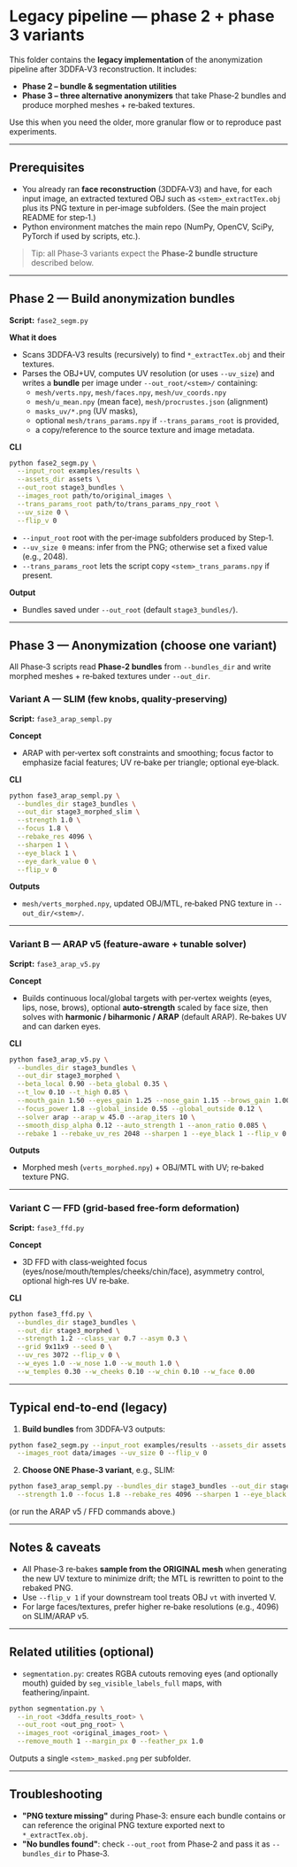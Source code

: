 # Legacy pipeline — phase 2 + phase 3 variants

This folder contains the **legacy implementation** of the anonymization pipeline after 3DDFA‑V3 reconstruction. It includes:

- **Phase 2 – bundle & segmentation utilities**
- **Phase 3 – three alternative anonymizers** that take Phase‑2 bundles and produce morphed meshes + re‑baked textures.

Use this when you need the older, more granular flow or to reproduce past experiments.

---

## Prerequisites
- You already ran **face reconstruction** (3DDFA‑V3) and have, for each input image, an extracted textured OBJ such as `<stem>_extractTex.obj` plus its PNG texture in per‑image subfolders. (See the main project README for step‑1.)
- Python environment matches the main repo (NumPy, OpenCV, SciPy, PyTorch if used by scripts, etc.).

> Tip: all Phase‑3 variants expect the **Phase‑2 bundle structure** described below.

---

## Phase 2 — Build anonymization bundles
**Script:** `fase2_segm.py`

**What it does**
- Scans 3DDFA‑V3 results (recursively) to find `*_extractTex.obj` and their textures.
- Parses the OBJ+UV, computes UV resolution (or uses `--uv_size`) and writes a **bundle** per image under `--out_root/<stem>/` containing:
  - `mesh/verts.npy`, `mesh/faces.npy`, `mesh/uv_coords.npy`
  - `mesh/u_mean.npy` (mean face), `mesh/procrustes.json` (alignment)
  - `masks_uv/*.png` (UV masks),
  - optional `mesh/trans_params.npy` if `--trans_params_root` is provided,
  - a copy/reference to the source texture and image metadata.

**CLI**
```bash
python fase2_segm.py \
  --input_root examples/results \
  --assets_dir assets \
  --out_root stage3_bundles \
  --images_root path/to/original_images \
  --trans_params_root path/to/trans_params_npy_root \
  --uv_size 0 \
  --flip_v 0
```
- `--input_root` root with the per‑image subfolders produced by Step‑1.
- `--uv_size 0` means: infer from the PNG; otherwise set a fixed value (e.g., 2048).
- `--trans_params_root` lets the script copy `<stem>_trans_params.npy` if present.

**Output**
- Bundles saved under `--out_root` (default `stage3_bundles/`).

---

## Phase 3 — Anonymization (choose one variant)
All Phase‑3 scripts read **Phase‑2 bundles** from `--bundles_dir` and write morphed meshes + re‑baked textures under `--out_dir`.

### Variant A — SLIM (few knobs, quality‑preserving)
**Script:** `fase3_arap_sempl.py`

**Concept**
- ARAP with per‑vertex soft constraints and smoothing; focus factor to emphasize facial features; UV re‑bake per triangle; optional eye‑black.

**CLI**
```bash
python fase3_arap_sempl.py \
  --bundles_dir stage3_bundles \
  --out_dir stage3_morphed_slim \
  --strength 1.0 \
  --focus 1.8 \
  --rebake_res 4096 \
  --sharpen 1 \
  --eye_black 1 \
  --eye_dark_value 0 \
  --flip_v 0
```
**Outputs**
- `mesh/verts_morphed.npy`, updated OBJ/MTL, re‑baked PNG texture in `--out_dir/<stem>/`.

---

### Variant B — ARAP v5 (feature‑aware + tunable solver)
**Script:** `fase3_arap_v5.py`

**Concept**
- Builds continuous local/global targets with per‑vertex weights (eyes, lips, nose, brows), optional **auto‑strength** scaled by face size, then solves with **harmonic / biharmonic / ARAP** (default ARAP). Re‑bakes UV and can darken eyes.

**CLI**
```bash
python fase3_arap_v5.py \
  --bundles_dir stage3_bundles \
  --out_dir stage3_morphed \
  --beta_local 0.90 --beta_global 0.35 \
  --t_low 0.10 --t_high 0.85 \
  --mouth_gain 1.50 --eyes_gain 1.25 --nose_gain 1.15 --brows_gain 1.00 \
  --focus_power 1.8 --global_inside 0.55 --global_outside 0.12 \
  --solver arap --arap_w 45.0 --arap_iters 10 \
  --smooth_disp_alpha 0.12 --auto_strength 1 --anon_ratio 0.085 \
  --rebake 1 --rebake_uv_res 2048 --sharpen 1 --eye_black 1 --flip_v 0
```
**Outputs**
- Morphed mesh (`verts_morphed.npy`) + OBJ/MTL with UV; re‑baked texture PNG.

---

### Variant C — FFD (grid‑based free‑form deformation)
**Script:** `fase3_ffd.py`

**Concept**
- 3D FFD with class‑weighted focus (eyes/nose/mouth/temples/cheeks/chin/face), asymmetry control, optional high‑res UV re‑bake.

**CLI**
```bash
python fase3_ffd.py \
  --bundles_dir stage3_bundles \
  --out_dir stage3_morphed \
  --strength 1.2 --class_var 0.7 --asym 0.3 \
  --grid 9x11x9 --seed 0 \
  --uv_res 3072 --flip_v 0 \
  --w_eyes 1.0 --w_nose 1.0 --w_mouth 1.0 \
  --w_temples 0.30 --w_cheeks 0.10 --w_chin 0.10 --w_face 0.00
```

---

## Typical end‑to‑end (legacy)
1) **Build bundles** from 3DDFA‑V3 outputs:
```bash
python fase2_segm.py --input_root examples/results --assets_dir assets --out_root stage3_bundles \
  --images_root data/images --uv_size 0 --flip_v 0
```
2) **Choose ONE Phase‑3 variant**, e.g., SLIM:
```bash
python fase3_arap_sempl.py --bundles_dir stage3_bundles --out_dir stage3_morphed_slim \
  --strength 1.0 --focus 1.8 --rebake_res 4096 --sharpen 1 --eye_black 1
```
(or run the ARAP v5 / FFD commands above.)

---

## Notes & caveats
- All Phase‑3 re‑bakes **sample from the ORIGINAL mesh** when generating the new UV texture to minimize drift; the MTL is rewritten to point to the rebaked PNG.
- Use `--flip_v 1` if your downstream tool treats OBJ `vt` with inverted V.
- For large faces/textures, prefer higher re‑bake resolutions (e.g., 4096) on SLIM/ARAP v5.

---

## Related utilities (optional)
- `segmentation.py`: creates RGBA cutouts removing eyes (and optionally mouth) guided by `seg_visible_labels_full` maps, with feathering/inpaint.
```bash
python segmentation.py \
  --in_root <3ddfa_results_root> \
  --out_root <out_png_root> \
  --images_root <original_images_root> \
  --remove_mouth 1 --margin_px 0 --feather_px 1.0
```
Outputs a single `<stem>_masked.png` per subfolder.

---

## Troubleshooting
- **\"PNG texture missing\"** during Phase‑3: ensure each bundle contains or can reference the original PNG texture exported next to `*_extractTex.obj`.
- **\"No bundles found\"**: check `--out_root` from Phase‑2 and pass it as `--bundles_dir` to Phase‑3.
